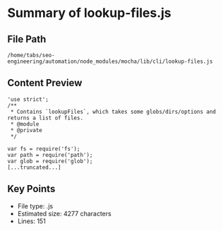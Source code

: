 # Summary of lookup-files.js
  
## File Path
`/home/tabs/seo-engineering/automation/node_modules/mocha/lib/cli/lookup-files.js`

## Content Preview
```
'use strict';
/**
 * Contains `lookupFiles`, which takes some globs/dirs/options and returns a list of files.
 * @module
 * @private
 */

var fs = require('fs');
var path = require('path');
var glob = require('glob');
[...truncated...]
```

## Key Points
- File type: .js
- Estimated size: 4277 characters
- Lines: 151
